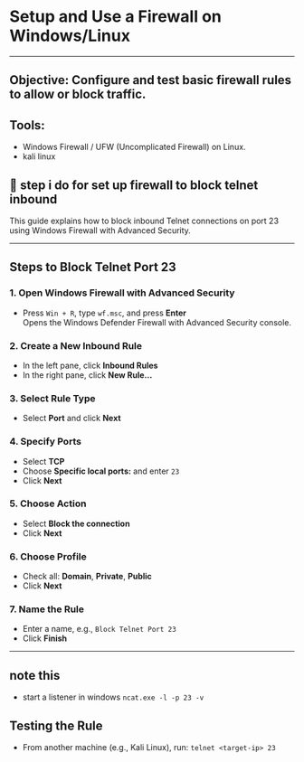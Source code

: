 # Setup and Use a Firewall on Windows/Linux
---
##  Objective: Configure and test basic firewall rules to allow or block traffic.

##  Tools: 
-  Windows Firewall / UFW (Uncomplicated Firewall) on Linux.
-  kali linux


## 👣 step i do for set up firewall to block telnet inbound


This guide explains how to block inbound Telnet connections on port 23 using Windows Firewall with Advanced Security.

---

## Steps to Block Telnet Port 23

### 1. Open Windows Firewall with Advanced Security
- Press `Win + R`, type `wf.msc`, and press **Enter**  
  Opens the Windows Defender Firewall with Advanced Security console.

### 2. Create a New Inbound Rule
- In the left pane, click **Inbound Rules**  
- In the right pane, click **New Rule...**

### 3. Select Rule Type
- Select **Port** and click **Next**

### 4. Specify Ports
- Select **TCP**  
- Choose **Specific local ports:** and enter `23`  
- Click **Next**

### 5. Choose Action
- Select **Block the connection**  
- Click **Next**

### 6. Choose Profile
- Check all: **Domain**, **Private**, **Public**  
- Click **Next**

### 7. Name the Rule
- Enter a name, e.g., `Block Telnet Port 23`  
- Click **Finish**

---
## note this 
- start a listener in windows  `ncat.exe -l -p 23 -v`


## Testing the Rule

- From another machine (e.g., Kali Linux), run: `telnet <target-ip> 23`   

